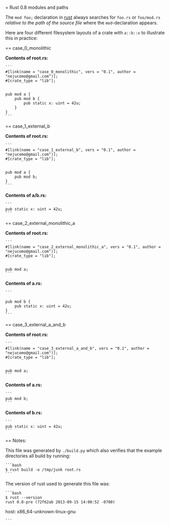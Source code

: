 
= Rust 0.8 modules and paths

The ``mod foo;`` declaration in [rust](http://rust-lang.org) always
searches for ``foo.rs`` or ``foo/mod.rs`` *relative to the path of the
source file* where the ``mod``-declaration appears.

Here are four different filesystem layouts of a crate with ``a::b::x``
to illustrate this in practice:

== case_0_monolithic

**Contents of root.rs:**

    ```
    #[link(name = "case_0_monolithic", vers = "0.1", author = "nejucomo@gmail.com")];
    #[crate_type = "lib"];
    
    
    pub mod a {
        pub mod b {
            pub static x: uint = 42u;
        }
    }
    ```

== case_1_external_b

**Contents of root.rs:**

    ```
    #[link(name = "case_1_external_b", vers = "0.1", author = "nejucomo@gmail.com")];
    #[crate_type = "lib"];
    
    
    pub mod a {
        pub mod b;
    }
    ```

**Contents of a/b.rs:**

    ```
    pub static x: uint = 42u;
    ```

== case_2_external_monolithic_a

**Contents of root.rs:**

    ```
    #[link(name = "case_2_external_monolithic_a", vers = "0.1", author = "nejucomo@gmail.com")];
    #[crate_type = "lib"];
    
    
    pub mod a;
    ```

**Contents of a.rs:**

    ```
    
    pub mod b {
        pub static x: uint = 42u;
    }
    ```

== case_3_external_a_and_b

**Contents of root.rs:**

    ```
    #[link(name = "case_3_external_a_and_b", vers = "0.1", author = "nejucomo@gmail.com")];
    #[crate_type = "lib"];
    
    
    pub mod a;
    ```

**Contents of a.rs:**

    ```
    pub mod b;
    ```

**Contents of b.rs:**

    ```
    pub static x: uint = 42u;
    ```



== Notes:

This file was generated by ``./build.py`` which also verifies that the
example directories all build by running:

    ```bash
    $ rust build -o /tmp/junk root.rs
    ```

The version of rust used to generate this file was:

    ```bash
    $ rust --version
    rust 0.8-pre (72f62ab 2013-09-15 14:00:52 -0700)
host: x86_64-unknown-linux-gnu

    ```
